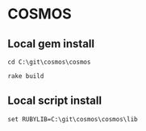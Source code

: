 # COSMOS

## Local gem install

`cd C:\git\cosmos\cosmos`

`rake build`

## Local script install

`set RUBYLIB=C:\git\cosmos\cosmos\lib`